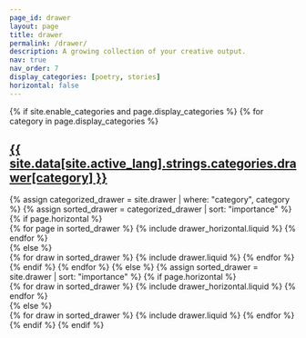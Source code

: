 ```yaml
---
page_id: drawer
layout: page
title: drawer
permalink: /drawer/
description: A growing collection of your creative output.
nav: true
nav_order: 7
display_categories: [poetry, stories]
horizontal: false
---
```


<!-- pages/drawer.md -->
<div class="drawer">
  {% if site.enable_categories and page.display_categories %}
    <!-- Display categorized drawer -->
    {% for category in page.display_categories %}
      <a id="{{ site.data[site.active_lang].strings.categories.drawer[category] }}" href=".#{{ site.data[site.active_lang].strings.categories.drawer[category] }}">
        <h2 class="category">{{ site.data[site.active_lang].strings.categories.drawer[category] }}</h2>
      </a>
      {% assign categorized_drawer = site.drawer | where: "category", category %}
      {% assign sorted_drawer = categorized_drawer | sort: "importance" %}
      <!-- Generate cards for each draw -->
      {% if page.horizontal %}
        <div class="container">
          <div class="row row-cols-1 row-cols-md-2">
            {% for page in sorted_drawer %}
              {% include drawer_horizontal.liquid %}
            {% endfor %}
          </div>
        </div>
      {% else %}
        <div class="row row-cols-1 row-cols-md-3">
          {% for draw in sorted_drawer %}
            {% include drawer.liquid %}
          {% endfor %}
        </div>
      {% endif %}
    {% endfor %}
  {% else %}
    <!-- Display drawer without categories -->
    {% assign sorted_drawer = site.drawer | sort: "importance" %}
    <!-- Generate cards for each draw -->
    {% if page.horizontal %}
      <div class="container">
        <div class="row row-cols-1 row-cols-md-2">
          {% for draw in sorted_drawer %}
            {% include drawer_horizontal.liquid %}
          {% endfor %}
        </div>
      </div>
    {% else %}
      <div class="row row-cols-1 row-cols-md-3">
        {% for draw in sorted_drawer %}
          {% include drawer.liquid %}
        {% endfor %}
      </div>
    {% endif %}
  {% endif %}
</div>

